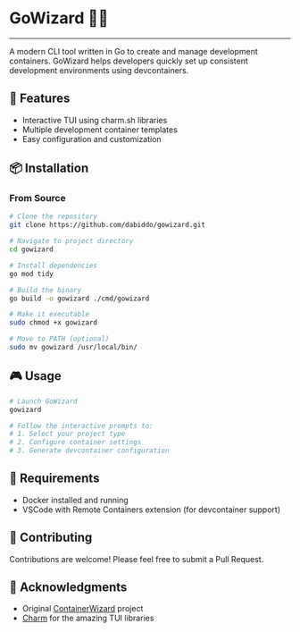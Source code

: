 # GoWizard 🧙‍♂️
---

A modern CLI tool written in Go to create and manage development containers. GoWizard helps developers quickly set up consistent development environments using devcontainers.

## 🚀 Features

- Interactive TUI using charm.sh libraries
- Multiple development container templates
- Easy configuration and customization

## 📦 Installation

### From Source

```bash
# Clone the repository
git clone https://github.com/dabiddo/gowizard.git

# Navigate to project directory
cd gowizard

# Install dependencies
go mod tidy

# Build the binary
go build -o gowizard ./cmd/gowizard

# Make it executable
sudo chmod +x gowizard

# Move to PATH (optional)
sudo mv gowizard /usr/local/bin/
```

## 🎮 Usage

```bash
# Launch GoWizard
gowizard

# Follow the interactive prompts to:
# 1. Select your project type
# 2. Configure container settings
# 3. Generate devcontainer configuration
```

## 🔧 Requirements

- Docker installed and running
- VSCode with Remote Containers extension (for devcontainer support)

## 🤝 Contributing

Contributions are welcome! Please feel free to submit a Pull Request.

## 🙏 Acknowledgments

- Original [ContainerWizard](https://github.com/dabiddo/containerwizard) project
- [Charm](https://charm.sh/) for the amazing TUI libraries